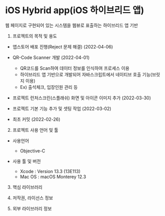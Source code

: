 # iOS Hybrid app(iOS 하이브리드 앱)
웹 페이지로 구현되어 있는 시스템을 웹뷰로 표출하는 하이브리드 앱 기반 


1. 프로젝트의 목적 및 용도
  - 앱스토어 배포 진행(Reject 문제 해결) (2022-04-06)

  - QR-Code Scanner 개발 (2022-04-01)
    - QR코드를 Scan하여 데이터 정보를 인식하여 프로세스 이용
    - 하이브리드 앱 기반으로 개발되어 자바스크립트에서 네이티브 호출 기능(브릿지 이용)
    - Ex) 출석체크, 입장인원 관리 등
  
  - 프로젝트 런처스크린(스플래쉬) 화면 및 아이콘 이미지 추가 (2022-03-30)
  
  - 프로젝트 기본 기능 추가 및 셋팅 작업 (2022-03-02)
  
  - 최초 커밋 (2022-02-26)

2. 프로젝트 사용 언어 및 툴
 - 사용언어
    - Objective-C

 - 사용 툴 및 버전
    - Xcode  : Version 13.3 (13E113)
    - Mac OS : macOS Monterey 12.3
   
3. 핵심 라이브러리
   
4. 저작권, 라이선스 정보
   
5. 외부 라이브러리 정보              
              
